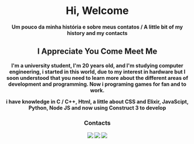 <h1 align="center" ><strong>Hi, Welcome </h1> 
  
<p align="center">
Um pouco da minha história e sobre meus contatos / A little bit of my history and my contacts <br>
</p>

<h2 align="center" ><strong>I Appreciate You Come Meet Me </h2>

<p align="center">
  I'm a university student, I'm 20 years old, and I'm studying computer engineering, i started in this world, due to my interest in hardware
  but I soon understood that you need to learn more about the different areas of development and programming. Now i programing games for fan and to work.
</p>

<p align="center"> i have knowledge in C / C++, Html, a little about CSS and Elixir, JavaScipt, Python, Node JS and now using Construct 3 to develop </p>

<h3 align="center"> Contacts </h3> 
<p align="center">
  <a href="https://www.linkedin.com/in/carlossilvallf/" alt="Linkedin" >
  <img src="https://img.shields.io/badge/-Linkedin-0e76a8?style=flat&logo=Linkedin&logoColor=white&link=https://www.linkedin.com/in/carlossilvallf/" /></a>
  
  <a href="mailto:carlossilvallf@gmail.com" alt="Gmail" >
  <img src="https://img.shields.io/badge/-carlossilvallf@gmail.com-e34c41?style=flat&logo=gmail&logoColor=white&link=carlossilvallf@gmail.com" /></a>
  
  <a href="https://app.rocketseat.com.br/me/carlos-ssilva" alt="Rocketseat" >
  <img src="https://img.shields.io/badge/-RocketSeat-836FFF?style=flat&link=https://app.rocketseat.com.br/me/carlos-ssilva" /></a>
  
</p>

